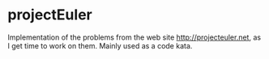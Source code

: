 projectEuler
============

Implementation of the problems from the web site http://projecteuler.net, as I get time to work on them. Mainly used as a code kata.